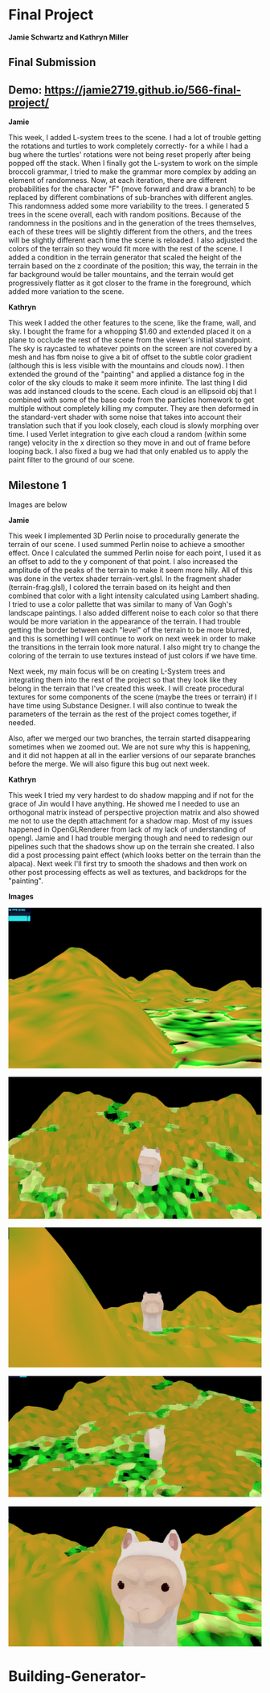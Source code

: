 # Final Project
**Jamie Schwartz and Kathryn Miller** 

## Final Submission
## Demo: https://jamie2719.github.io/566-final-project/

**Jamie**

This week, I added L-system trees to the scene. I had a lot of trouble getting the rotations and turtles to work completely correctly- for a while I had a bug where the turtles' rotations were not being reset properly after being popped off the stack. When I finally got the L-system to work on the simple broccoli grammar, I tried to make the grammar more complex by adding an element of randomness. Now, at each iteration, there are different probabilities for the character "F" (move forward and draw a branch) to be replaced by different combinations of sub-branches with different angles. This randomness added some more variability to the trees. I generated 5 trees in the scene overall, each with random positions. Because of the randomness in the positions and in the generation of the trees themselves, each of these trees will be slightly different from the others, and the trees will be slightly different each time the scene is reloaded. I also adjusted the colors of the terrain so they would fit more with the rest of the scene. I added a condition in the terrain generator that scaled the height of the terrain based on the z coordinate of the position; this way, the terrain in the far background would be taller mountains, and the terrain would get progressively flatter as it got closer to the frame in the foreground, which added more variation to the scene.

**Kathryn**

This week I added the other features to the scene, like the frame, wall, and sky. I bought the frame for a whopping $1.60 and extended placed it on a plane to occlude the rest of the scene from the viewer's initial standpoint. The sky is raycasted to whatever points on the screen are not covered by a mesh and has fbm noise to give a bit of offset to the subtle color gradient (although this is less visible with the mountains and clouds now). I then extended the ground of the "painting" and applied a distance fog in the color of the sky clouds to make it seem more infinite. The last thing I did was add instanced clouds to the scene. Each cloud is an ellipsoid obj that I combined with some of the base code from the particles homework to get multiple without completely killing my computer. They are then deformed in the standard-vert shader with some noise that takes into account their translation such that if you look closely, each cloud is slowly morphing over time. I used Verlet integration to give each cloud a random (within some range) velocity in the x direction so they move in and out of frame before looping back. I also fixed a bug we had that only enabled us to apply the paint filter to the ground of our scene.



## Milestone 1
Images are below


**Jamie**

This week I implemented 3D Perlin noise to procedurally generate the terrain of our scene. I used summed Perlin noise to achieve a smoother effect. Once I calculated the summed Perlin noise for each point, I used it as an offset to add to the y component of that point. I also increased the amplitude of the peaks of the terrain to make it seem more hilly. All of this was done in the vertex shader terrain-vert.glsl. In the fragment shader (terrain-frag.glsl), I colored the terrain based on its height and then combined that color with a light intensity calculated using Lambert shading. I tried to use a color pallette that was similar to many of Van Gogh's landscape paintings. I also added different noise to each color so that there would be more variation in the appearance of the terrain. I had trouble getting the border between each "level" of the terrain to be more blurred, and this is something I will continue to work on next week in order to make the transitions in the terrain look more natural. I also might try to change the coloring of the terrain to use textures instead of just colors if we have time. 

Next week, my main focus will be on creating L-System trees and integrating them into the rest of the project so that they look like they belong in the terrain that I've created this week. I will create procedural textures for some components of the scene (maybe the trees or terrain) if I have time using Substance Designer. I will also continue to tweak the parameters of the terrain as the rest of the project comes together, if needed.

Also, after we merged our two branches, the terrain started disappearing sometimes when we zoomed out. We are not sure why this is happening, and it did not happen at all in the earlier versions of our separate branches before the merge. We will also figure this bug out next week.





**Kathryn**

This week I tried my very hardest to do shadow mapping and if not for the grace of Jin would I have anything. He showed me I needed to use an orthogonal matrix instead of perspective projection matrix and also showed me not to use the depth attachment for a shadow map. Most of my issues happened in OpenGLRenderer from lack of my lack of understanding of opengl. Jamie and I had trouble merging though and need to redesign our pipelines such that the shadows show up on the terrain she created. I also did a post processing paint effect (which looks better on the terrain than the alpaca). Next week I'll first try to smooth the shadows and then work on other post processing effects as well as textures, and backdrops for the "painting".


**Images**

![](milestone_1/terrain1.png)

![](milestone_1/terrain_above.png)

![](milestone_1/merged_front.png)

![](milestone_1/merged_behind.png)

![](milestone_1/alpaca_close.png)



# Building-Generator-
